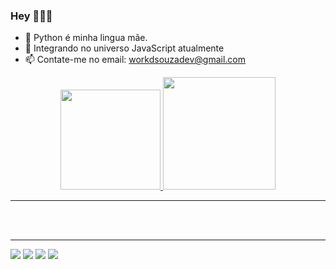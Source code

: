 ### Hey 👩🏻‍💻

- 💪 Python é minha lingua mãe.
- 🌱 Integrando no universo JavaScript atualmente
- 📫 Contate-me no email: workdsouzadev@gmail.com

<div align="center">
  <a href="https://github.com/dsouza-dev">
  <img height="160em" src="https://github-readme-stats.vercel.app/api?username=dsouza-dev&show_icons=true&theme=dark&include_all_commits=true&count_private=true"/>
  <img height="180em" src="https://github-readme-stats.vercel.app/api/top-langs/?username=dsouza-dev&layout=compact&langs_count=7&theme=dracula"/>
</div>
<hr>
  <div style="display: inline_block"><br>
</div>
  <br>
  <hr>
  <div> 
    <a href="https://www.wa.me/+5573999459523" target="_blank"><img src="https://img.shields.io/badge/WhatsApp-25D366?style=for-the-badge&logo=whatsapp&logoColor=white" target="_blank"></a>
  <a href="https://instagram.com/daniesouzz" target="_blank"><img src="https://img.shields.io/badge/-Instagram-%23E4405F?style=for-the-badge&logo=instagram&logoColor=white" target="_blank"></a>
  <a href = "mailto:workdsouzadev@gmail.com"><img src="https://img.shields.io/badge/-Gmail-%23333?style=for-the-badge&logo=gmail&logoColor=white" target="_blank"></a>
  <a href="https://www.linkedin.com/in/dndsza" target="_blank"><img src="https://img.shields.io/badge/-LinkedIn-%230077B5?style=for-the-badge&logo=linkedin&logoColor=white" target="_blank"></a> 
  </div>
